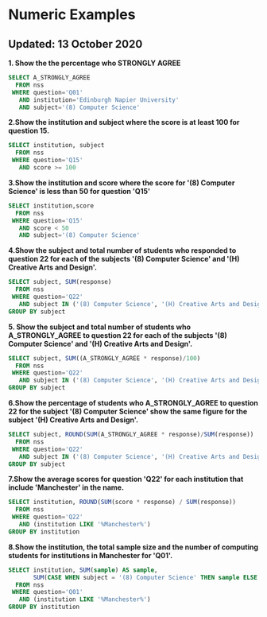 # Numeric Examples
## Updated: 13 October 2020

**1. Show the the percentage who STRONGLY AGREE**
~~~sql
SELECT A_STRONGLY_AGREE
  FROM nss
 WHERE question='Q01'
   AND institution='Edinburgh Napier University'
   AND subject='(8) Computer Science'
~~~

**2.Show the institution and subject where the score is at least 100 for question 15.**
~~~sql
SELECT institution, subject
  FROM nss
 WHERE question='Q15'
   AND score >= 100
~~~

**3.Show the institution and score where the score for '(8) Computer Science' is less than 50 for question 'Q15'**
~~~sql
SELECT institution,score
  FROM nss
 WHERE question='Q15'
   AND score < 50
   AND subject='(8) Computer Science'
~~~

**4.Show the subject and total number of students who responded to question 22 for each of the subjects '(8) Computer Science' and '(H) Creative Arts and Design'.**
~~~sql
SELECT subject, SUM(response)
  FROM nss
 WHERE question='Q22'
   AND subject IN ('(8) Computer Science', '(H) Creative Arts and Design')
GROUP BY subject
~~~

**5. Show the subject and total number of students who A_STRONGLY_AGREE to question 22 for each of the subjects '(8) Computer Science' and '(H) Creative Arts and Design'.**
~~~sql
SELECT subject, SUM((A_STRONGLY_AGREE * response)/100)
  FROM nss
 WHERE question='Q22'
   AND subject IN ('(8) Computer Science', '(H) Creative Arts and Design')
GROUP BY subject
~~~

**6.Show the percentage of students who A_STRONGLY_AGREE to question 22 for the subject '(8) Computer Science' show the same figure for the subject '(H) Creative Arts and Design'.**
~~~sql
SELECT subject, ROUND(SUM(A_STRONGLY_AGREE * response)/SUM(response))
  FROM nss
 WHERE question='Q22'
   AND subject IN ('(8) Computer Science', '(H) Creative Arts and Design')
GROUP BY subject
~~~

**7.Show the average scores for question 'Q22' for each institution that include 'Manchester' in the name.**
~~~sql
SELECT institution, ROUND(SUM(score * response) / SUM(response))
  FROM nss
 WHERE question='Q22'
   AND (institution LIKE '%Manchester%')
GROUP BY institution
~~~

**8.Show the institution, the total sample size and the number of computing students for institutions in Manchester for 'Q01'.**
~~~sql
SELECT institution, SUM(sample) AS sample,
       SUM(CASE WHEN subject = '(8) Computer Science' THEN sample ELSE 0 END) AS 'cs_students'
  FROM nss
 WHERE question='Q01'
   AND (institution LIKE '%Manchester%')
GROUP BY institution
~~~
